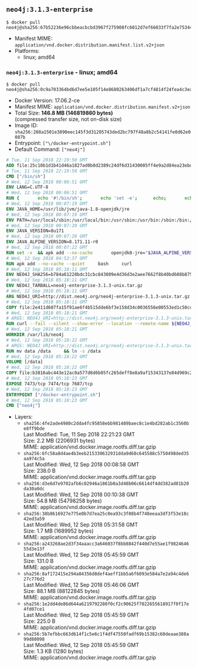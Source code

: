 ## `neo4j:3.1.3-enterprise`

```console
$ docker pull neo4j@sha256:67b52236e96cbbeacbcbd3967f275908fc6012d7ef66033f7fa2e75344648d10
```

-	Manifest MIME: `application/vnd.docker.distribution.manifest.list.v2+json`
-	Platforms:
	-	linux; amd64

### `neo4j:3.1.3-enterprise` - linux; amd64

```console
$ docker pull neo4j@sha256:0c9a703364bd6d7ee5e105f14e8680263406df1a7cf4814f24fea4c3ea3d0f20
```

-	Docker Version: 17.06.2-ce
-	Manifest MIME: `application/vnd.docker.distribution.manifest.v2+json`
-	Total Size: **146.8 MB (146819860 bytes)**  
	(compressed transfer size, not on-disk size)
-	Image ID: `sha256:208a1501e3890eec145f3d31205743ded2bc797f48a8b2c54141fe0d62e0087b`
-	Entrypoint: `["\/docker-entrypoint.sh"]`
-	Default Command: `["neo4j"]`

```dockerfile
# Tue, 11 Sep 2018 22:19:50 GMT
ADD file:25c10b1d1b41d46a1827ad0b0d2389c24df6d31430005ff4e9a2d84ea23ebd42 in / 
# Tue, 11 Sep 2018 22:19:50 GMT
CMD ["/bin/sh"]
# Wed, 12 Sep 2018 00:06:51 GMT
ENV LANG=C.UTF-8
# Wed, 12 Sep 2018 00:06:51 GMT
RUN { 		echo '#!/bin/sh'; 		echo 'set -e'; 		echo; 		echo 'dirname "$(dirname "$(readlink -f "$(which javac || which java)")")"'; 	} > /usr/local/bin/docker-java-home 	&& chmod +x /usr/local/bin/docker-java-home
# Wed, 12 Sep 2018 00:07:19 GMT
ENV JAVA_HOME=/usr/lib/jvm/java-1.8-openjdk/jre
# Wed, 12 Sep 2018 00:07:19 GMT
ENV PATH=/usr/local/sbin:/usr/local/bin:/usr/sbin:/usr/bin:/sbin:/bin:/usr/lib/jvm/java-1.8-openjdk/jre/bin:/usr/lib/jvm/java-1.8-openjdk/bin
# Wed, 12 Sep 2018 00:07:20 GMT
ENV JAVA_VERSION=8u171
# Wed, 12 Sep 2018 00:07:20 GMT
ENV JAVA_ALPINE_VERSION=8.171.11-r0
# Wed, 12 Sep 2018 00:07:22 GMT
RUN set -x 	&& apk add --no-cache 		openjdk8-jre="$JAVA_ALPINE_VERSION" 	&& [ "$JAVA_HOME" = "$(docker-java-home)" ]
# Wed, 12 Sep 2018 04:52:37 GMT
RUN apk add --no-cache --quiet     bash     curl
# Wed, 12 Sep 2018 05:18:11 GMT
ENV NEO4J_SHA256=b784a61228bdc31cbc843009e4d36d3e2aee7662f8b40bd608b8759de26b77d5
# Wed, 12 Sep 2018 05:18:11 GMT
ENV NEO4J_TARBALL=neo4j-enterprise-3.1.3-unix.tar.gz
# Wed, 12 Sep 2018 05:18:11 GMT
ARG NEO4J_URI=http://dist.neo4j.org/neo4j-enterprise-3.1.3-unix.tar.gz
# Wed, 12 Sep 2018 05:18:11 GMT
COPY file:2e411d607fa15f91ae6f4b515dde6bf3e158d34c0036556e00553ed1c50cd63d in /tmp/ 
# Wed, 12 Sep 2018 05:18:21 GMT
# ARGS: NEO4J_URI=http://dist.neo4j.org/neo4j-enterprise-3.1.3-unix.tar.gz
RUN curl --fail --silent --show-error --location --remote-name ${NEO4J_URI}     && echo "${NEO4J_SHA256}  ${NEO4J_TARBALL}" | sha256sum -csw -     && tar --extract --file ${NEO4J_TARBALL} --directory /var/lib     && mv /var/lib/neo4j-* /var/lib/neo4j     && rm ${NEO4J_TARBALL}
# Wed, 12 Sep 2018 05:18:21 GMT
WORKDIR /var/lib/neo4j
# Wed, 12 Sep 2018 05:18:22 GMT
# ARGS: NEO4J_URI=http://dist.neo4j.org/neo4j-enterprise-3.1.3-unix.tar.gz
RUN mv data /data     && ln -s /data
# Wed, 12 Sep 2018 05:18:22 GMT
VOLUME [/data]
# Wed, 12 Sep 2018 05:18:22 GMT
COPY file:b3816abc443e12ac0a577d8d6b05fc265deff8e8a9af15343137e84d969c2d1c in /docker-entrypoint.sh 
# Wed, 12 Sep 2018 05:18:23 GMT
EXPOSE 7473/tcp 7474/tcp 7687/tcp
# Wed, 12 Sep 2018 05:18:23 GMT
ENTRYPOINT ["/docker-entrypoint.sh"]
# Wed, 12 Sep 2018 05:18:23 GMT
CMD ["neo4j"]
```

-	Layers:
	-	`sha256:4fe2ade4980c2dda4fc95858ebb981489baec8c1e4bd282ab1c3560be8ff9bde`  
		Last Modified: Tue, 11 Sep 2018 22:21:23 GMT  
		Size: 2.2 MB (2206931 bytes)  
		MIME: application/vnd.docker.image.rootfs.diff.tar.gzip
	-	`sha256:6fc58a8d4ae4b3eeb215330632931dda9d60c645588c5750498ded35aa974c5a`  
		Last Modified: Wed, 12 Sep 2018 00:08:58 GMT  
		Size: 238.0 B  
		MIME: application/vnd.docker.image.rootfs.diff.tar.gzip
	-	`sha256:d3e6d7e9702afb6c02946a1861b0a3d48b06c6614df4dd382ad81b20da30a0dc`  
		Last Modified: Wed, 12 Sep 2018 00:10:38 GMT  
		Size: 54.8 MB (54798258 bytes)  
		MIME: application/vnd.docker.image.rootfs.diff.tar.gzip
	-	`sha256:38b8616927e775e0b7d7ea25c0ea93c3f08b4f748eeaa3df3f53e18c42ed3a59`  
		Last Modified: Wed, 12 Sep 2018 05:31:58 GMT  
		Size: 1.7 MB (1689952 bytes)  
		MIME: application/vnd.docker.image.rootfs.diff.tar.gzip
	-	`sha256:a243268ae2d3f34aaacc3a646037f8bb8842f440d7e55ae1f982464655d3e13f`  
		Last Modified: Wed, 12 Sep 2018 05:45:59 GMT  
		Size: 131.0 B  
		MIME: application/vnd.docker.image.rootfs.diff.tar.gzip
	-	`sha256:8af172415e294a04356d8def4aeff1bb5a6f6093e584a7e2a94c4de627c776d2`  
		Last Modified: Wed, 12 Sep 2018 05:46:06 GMT  
		Size: 88.1 MB (88122845 bytes)  
		MIME: application/vnd.docker.image.rootfs.diff.tar.gzip
	-	`sha256:1e2dd4de86d644a6219792280f0cf2c90625f7022655618917f0f17e4fd07ce1`  
		Last Modified: Wed, 12 Sep 2018 05:45:59 GMT  
		Size: 225.0 B  
		MIME: application/vnd.docker.image.rootfs.diff.tar.gzip
	-	`sha256:5b7efbbc663d614f1c5e6c1f4df47550fadf69b15382c60deaae388a99d80098`  
		Last Modified: Wed, 12 Sep 2018 05:45:59 GMT  
		Size: 1.3 KB (1280 bytes)  
		MIME: application/vnd.docker.image.rootfs.diff.tar.gzip
